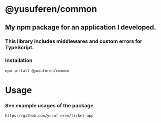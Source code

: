 # @yusuferen/common
## My npm package for an application I developed.
### This library includes middlewares and custom errors for TypeScript.

### Installation
```
npm install @yusuferen/common
```

# Usage
### See example usages of the package
```
https://github.com/yusuf-eren/ticket-app
```
